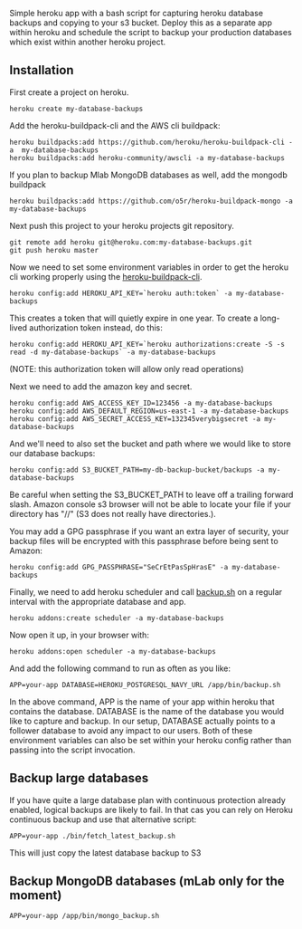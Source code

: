 Simple heroku app with a bash script for capturing heroku database backups and copying to your s3 bucket.  Deploy this as a separate app within heroku and schedule the script to backup your production databases which exist within another heroku project.


## Installation


First create a project on heroku.

```
heroku create my-database-backups
```
Add the heroku-buildpack-cli and the AWS cli buildpack:

```
heroku buildpacks:add https://github.com/heroku/heroku-buildpack-cli -a  my-database-backups
heroku buildpacks:add heroku-community/awscli -a my-database-backups
```

If you plan to backup Mlab MongoDB databases as well, add the mongodb buildpack

```
heroku buildpacks:add https://github.com/o5r/heroku-buildpack-mongo -a my-database-backups
```

Next push this project to your heroku projects git repository.

```
git remote add heroku git@heroku.com:my-database-backups.git
git push heroku master
```

Now we need to set some environment variables in order to get the heroku cli working properly using the [heroku-buildpack-cli](https://github.com/heroku/heroku-buildpack-cli).

```
heroku config:add HEROKU_API_KEY=`heroku auth:token` -a my-database-backups
```

This creates a token that will quietly expire in one year. To create a long-lived authorization token instead, do this:

```
heroku config:add HEROKU_API_KEY=`heroku authorizations:create -S -s read -d my-database-backups` -a my-database-backups
```

(NOTE: this authorization token will allow only read operations)

Next we need to add the amazon key and secret.

```
heroku config:add AWS_ACCESS_KEY_ID=123456 -a my-database-backups
heroku config:add AWS_DEFAULT_REGION=us-east-1 -a my-database-backups
heroku config:add AWS_SECRET_ACCESS_KEY=132345verybigsecret -a my-database-backups
```

And we'll need to also set the bucket and path where we would like to store our database backups:

```
heroku config:add S3_BUCKET_PATH=my-db-backup-bucket/backups -a my-database-backups
```  
Be careful when setting the S3_BUCKET_PATH to leave off a trailing forward slash.  Amazon console s3 browser will not be able to locate your file if your directory has "//" (S3 does not really have directories.).

You may add a GPG passphrase if you want an extra layer of security,
your backup files will be encrypted with this passphrase before being sent to Amazon:

```
heroku config:add GPG_PASSPHRASE="SeCrEtPasSpHrasE" -a my-database-backups
```

Finally, we need to add heroku scheduler and call [backup.sh](https://github.com/kbaum/heroku-database-backups/blob/master/bin/backup.sh) on a regular interval with the appropriate database and app.

```
heroku addons:create scheduler -a my-database-backups
```

Now open it up, in your browser with:

```
heroku addons:open scheduler -a my-database-backups
```

And add the following command to run as often as you like:

```
APP=your-app DATABASE=HEROKU_POSTGRESQL_NAVY_URL /app/bin/backup.sh
```

In the above command, APP is the name of your app within heroku that contains the database.  DATABASE is the name of the database you would like to capture and backup.  In our setup, DATABASE actually points to a follower database to avoid any impact to our users.  Both of these environment variables can also be set within your heroku config rather than passing into the script invocation.

## Backup large databases

If you have quite a large database plan with continuous protection already enabled, logical backups are likely to fail.
In that cas you can rely on Heroku continuous backup and use that alternative script:

```
APP=your-app ./bin/fetch_latest_backup.sh
```

This will just copy the latest database backup to S3

## Backup MongoDB databases (mLab only for the moment)

```
APP=your-app /app/bin/mongo_backup.sh
```
